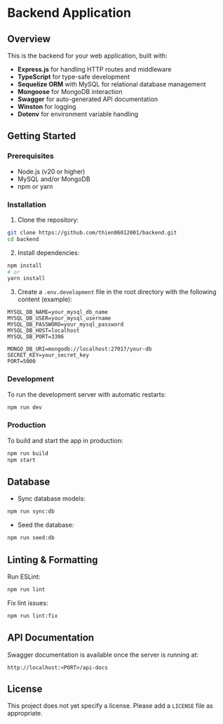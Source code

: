 # Backend Application

## Overview

This is the backend for your web application, built with:

- **Express.js** for handling HTTP routes and middleware
- **TypeScript** for type-safe development
- **Sequelize ORM** with MySQL for relational database management
- **Mongoose** for MongoDB interaction
- **Swagger** for auto-generated API documentation
- **Winston** for logging
- **Dotenv** for environment variable handling

## Getting Started

### Prerequisites

- Node.js (v20 or higher)
- MySQL and/or MongoDB
- npm or yarn

### Installation

1. Clone the repository:

```bash
git clone https://github.com/thien06012001/backend.git
cd backend
```

2. Install dependencies:

```bash
npm install
# or
yarn install
```

3. Create a `.env.development` file in the root directory with the following content (example):

```env
MYSQL_DB_NAME=your_mysql_db_name
MYSQL_DB_USER=your_mysql_username
MYSQL_DB_PASSWORD=your_mysql_password
MYSQL_DB_HOST=localhost
MYSQL_DB_PORT=3306

MONGO_DB_URI=mongodb://localhost:27017/your-db
SECRET_KEY=your_secret_key
PORT=5000
```

### Development

To run the development server with automatic restarts:

```bash
npm run dev
```

### Production

To build and start the app in production:

```bash
npm run build
npm start
```

## Database

- Sync database models:

```bash
npm run sync:db
```

- Seed the database:

```bash
npm run seed:db
```

## Linting & Formatting

Run ESLint:

```bash
npm run lint
```

Fix lint issues:

```bash
npm run lint:fix
```

## API Documentation

Swagger documentation is available once the server is running at:

```
http://localhost:<PORT>/api-docs
```

## License

This project does not yet specify a license. Please add a `LICENSE` file as appropriate.

